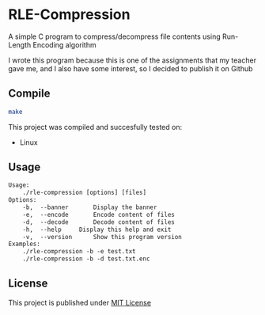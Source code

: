 # RLE-Compression

A simple C program to compress/decompress file contents using Run-Length Encoding algorithm

I wrote this program because this is one of the assignments that my teacher gave me, and I also have some interest, so I decided to publish it on Github

## Compile

```sh
make
```

This project was compiled and succesfully tested on:
- Linux

## Usage

```txt
Usage:
	./rle-compression [options] [files]
Options:
	-b,  --banner		Display the banner
	-e,  --encode		Encode content of files
	-d,  --decode		Decode content of files
	-h,  --help		Display this help and exit
	-v,  --version		Show this program version
Examples:
	./rle-compression -b -e test.txt
	./rle-compression -b -d test.txt.enc
```

## License

This project is published under [MIT License][license]

[license]: https://github.com/T3l3sc0p3/rle-compression-c/blob/master/LICENSE
